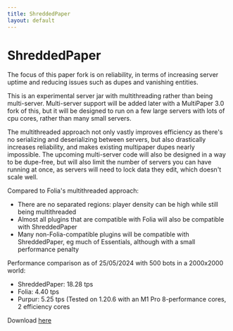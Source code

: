 ```yaml
---
title: ShreddedPaper
layout: default
---
```


# ShreddedPaper

The focus of this paper fork is on reliability, in terms of increasing server uptime and reducing issues such as dupes and vanishing entities.

This is an experimental server jar with multithreading rather than being multi-server. Multi-server support will be added later with a MultiPaper 3.0 fork of this, but it will be designed to run on a few large servers with lots of cpu cores, rather than many small servers.

The multithreaded approach not only vastly improves efficiency as there's no serializing and deserializing between servers, but also drastically increases reliability, and makes existing multipaper dupes nearly impossible.
The upcoming multi-server code will also be designed in a way to be dupe-free, but will also limit the number of servers you can have running at once, as servers will need to lock data they edit, which doesn't scale well.

Compared to Folia's multithreaded approach:
 - There are no separated regions: player density can be high while still being multithreaded
 - Almost all plugins that are compatible with Folia will also be compatible with ShreddedPaper
 - Many non-Folia-compatible plugins will be compatible with ShreddedPaper, eg much of Essentials, although with a small performance penalty

Performance comparison as of 25/05/2024 with 500 bots in a 2000x2000 world:
 - ShreddedPaper: 18.28 tps
 - Folia: 4.40 tps
 - Purpur: 5.25 tps
(Tested on 1.20.6 with an M1 Pro 8-performance cores, 2 efficiency cores

Download [here](https://multipaper.io/shreddedpaper/download.html)
